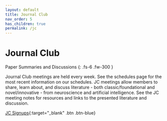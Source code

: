```yaml
---
layout: default
title: Journal Club
nav_order: 5
has_children: true
permalink: /jc
---
```


# Journal Club

Paper Summaries and Discussions
{: .fs-6 .fw-300 }

Journal Club meetings are held every week. See the schedules page for the most recent information on our schedules. JC meetings allow members to share, learn about, and discuss literature - both classic/foundational and novel/innovative - from neuroscience and artificial intelligence. See the JC meeting notes for resources and links to the presented literature and discussion.

[JC Signups](https://docs.google.com/document/d/1xoCEtkTJBZsdHWC3xcpbEIDjj2WM9vIYJgU1h6EcGZI/edit?usp=sharing){:target="_blank" .btn .btn-blue}
